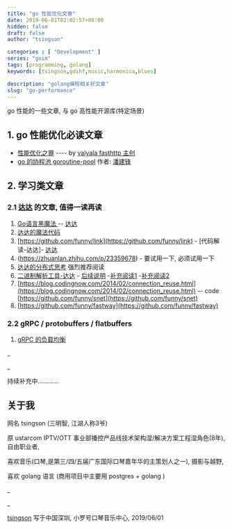 ```yaml
---
title: "go 性能优化文章"
date: 2019-06-01T02:02:57+08:00
hidden: false
draft: false
author: "tsingson"

categories : [ "Development" ]
series: "goim"
tags: [programming, golang]
keywords: [tsingson,gdihf,music,harmonica,blues]

description: "golang编程相关好文章"
slug: "go-performance"
---
```






go 性能的一些文章, 与 go 高性能开源库(特定场景)
<!--more-->


## 1. go 性能优化必读文章

* [性能优化之罪](https://docs.google.com/presentation/d/e/2PACX-1vTxoBN41dYFB8aV8c0SDET3B2htsAavXPAwR-CMyfT2LfARR2KjOt8EPIU1zn8ceSuxrL8BmkOqqL_c/pub?start=false&loop=false&delayms=3000&slide=id.p) ---- by  [valyala fasthttp 主创](https://github.com/valyala)
* [go 的协程池 goroutine-pool](http://blog.taohuawu.club/article/goroutine-pool)  作者: [潘建锋](http://blog.taohuawu.club)


## 2. 学习类文章
### 2.1  [达达](http://1234n.com) 的文章, 值得一读再读
1. [Go语言黑魔法 ](https://zhuanlan.zhihu.com/p/20010926) -- [达达](http://1234n.com)
2. [达达的魔法代码](https://github.com/bg5sbk/go-labs)
3. [https://github.com/funny/link](https://github.com/funny/link) - [代码解读-达达]- [达达](http://1234n.com)
4. (https://zhuanlan.zhihu.com/p/23359678) - 要试用一下, 必须试用一下
4. [达达的分布式思考](https://zhuanlan.zhihu.com/p/22245523) 强烈推荐阅读
5. [二进制解析工具-达达](https://zhuanlan.zhihu.com/p/20410055) - [后续说明](https://zhuanlan.zhihu.com/p/20892141) -[补充阅读1](https://zhuanlan.zhihu.com/p/21367696) -[补充阅读2](https://idada.gitbooks.io/go-tips/content/)
6. [https://blog.codingnow.com/2014/02/connection_reuse.html](https://blog.codingnow.com/2014/02/connection_reuse.html) -- code [https://github.com/funny/snet](https://github.com/funny/snet)
7. [https://github.com/funny/fastway](https://github.com/funny/fastway) 


### 2.2 gRPC / protobuffers / flatbuffers

1. [gRPC 的负载均衡](https://www.do1618.com/archives/1461/grpc-之-loadbalancer/)




_

_

持续补充中............

 

## 关于我

网名 tsingson (三明智, 江湖人称3爷)

原 ustarcom IPTV/OTT 事业部播控产品线技术架构湿/解决方案工程湿角色(8年), 自由职业者,

喜欢音乐(口琴,是第三/四/五届广东国际口琴嘉年华的主策划人之一), 摄影与越野, 

喜欢 golang 语言 (商用项目中主要用 postgres + golang )  



_

_

 [tsingson](https://github.com/tsingson) 写于中国深圳, 小罗号口琴音乐中心, 2019/06/01

